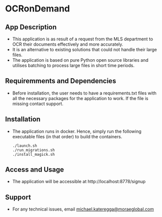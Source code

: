 # OCRonDemand

## App Description

- This application is as result of a request from the MLS department to OCR their documents effectively and more accurately.
- It is an alternative to existing solutions that could not handle their large files.
- The application is based on pure Python open source libraries and utilises batching to process large files in short time periods.

## Requiremments and Dependencies

- Before installation, the user needs to have a requirements.txt files with all the necessary packages for the application to work. If the file is missing contact support.

## Installation

- The application runs in docker. Hence, simply run the following executable files (in that order) to build the containers.
  ```
  ./launch.sh
  ./run_migrations.sh
  ./install_magick.sh
  ```

## Access and Usage

- The application will be accessible at http://localhost:8778/signup

## Support

- For any technical issues, email michael.kateregga@moraeglobal.com
